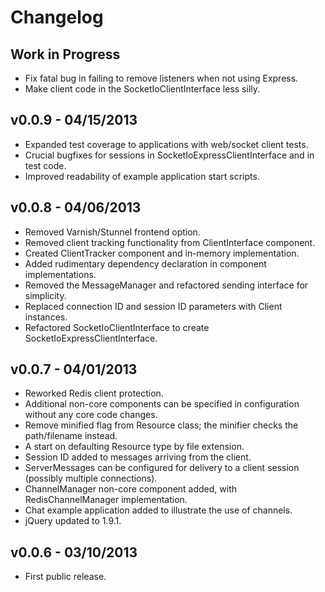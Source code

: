 Changelog
=========

Work in Progress
----------------

  * Fix fatal bug in failing to remove listeners when not using Express.
  * Make client code in the SocketIoClientInterface less silly.


v0.0.9 - 04/15/2013
-------------------

  * Expanded test coverage to applications with web/socket client tests.
  * Crucial bugfixes for sessions in SocketIoExpressClientInterface and in test code.
  * Improved readability of example application start scripts.

v0.0.8 - 04/06/2013
-------------------

  * Removed Varnish/Stunnel frontend option.
  * Removed client tracking functionality from ClientInterface component.
  * Created ClientTracker component and in-memory implementation.
  * Added rudimentary dependency declaration in component implementations.
  * Removed the MessageManager and refactored sending interface for simplicity.
  * Replaced connection ID and session ID parameters with Client instances.
  * Refactored SocketIoClientInterface to create SocketIoExpressClientInterface.

v0.0.7 - 04/01/2013
-------------------

  * Reworked Redis client protection.
  * Additional non-core components can be specified in configuration without any core code changes.
  * Remove minified flag from Resource class; the minifier checks the path/filename instead.
  * A start on defaulting Resource type by file extension.
  * Session ID added to messages arriving from the client.
  * ServerMessages can be configured for delivery to a client session (possibly multiple connections).
  * ChannelManager non-core component added, with RedisChannelManager implementation.
  * Chat example application added to illustrate the use of channels.
  * jQuery updated to 1.9.1.

v0.0.6 - 03/10/2013
-------------------

  * First public release.
